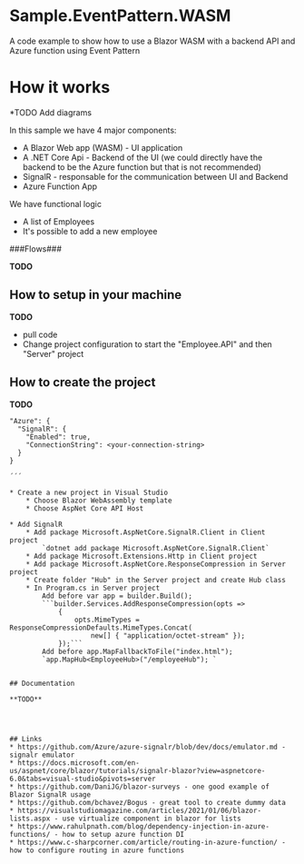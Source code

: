 # Sample.EventPattern.WASM

A code example to show how to use a Blazor WASM with a backend API and Azure function using Event Pattern


# How it works

*TODO Add diagrams

In this sample we have 4 major components:
* A Blazor Web app (WASM) - UI application
* A .NET Core Api - Backend of the UI (we could directly have the backend to be the Azure function but that is not recommended)
* SignalR - responsable for the communication between UI and Backend
* Azure Function App

We have functional logic
* A list of Employees
* It's possible to add a new employee

###Flows###

**TODO**



## How to setup in your machine

**TODO**
* pull code
* Change project configuration to start the "Employee.API" and then "Server" project

## How to create the project

**TODO**

```
"Azure": {
  "SignalR": {
    "Enabled": true,
    "ConnectionString": <your-connection-string>       
  }
}

´´´

* Create a new project in Visual Studio
	* Choose Blazor WebAssembly template
	* Choose AspNet Core API Host

* Add SignalR
	* Add package Microsoft.AspNetCore.SignalR.Client in Client project
		`dotnet add package Microsoft.AspNetCore.SignalR.Client`
	* Add package Microsoft.Extensions.Http in Client project	
	* Add package Microsoft.AspNetCore.ResponseCompression in Server project
	* Create folder "Hub" in the Server project and create Hub class
	* In Program.cs in Server project
		Add before var app = builder.Build();
		```builder.Services.AddResponseCompression(opts =>
			{
				opts.MimeTypes = ResponseCompressionDefaults.MimeTypes.Concat(
					new[] { "application/octet-stream" });
			});```
		Add before app.MapFallbackToFile("index.html");
		`app.MapHub<EmployeeHub>("/employeeHub"); `
		

## Documentation

**TODO**




## Links
* https://github.com/Azure/azure-signalr/blob/dev/docs/emulator.md - signalr emulator
* https://docs.microsoft.com/en-us/aspnet/core/blazor/tutorials/signalr-blazor?view=aspnetcore-6.0&tabs=visual-studio&pivots=server
* https://github.com/DaniJG/blazor-surveys - one good example of Blazor SignalR usage
* https://github.com/bchavez/Bogus - great tool to create dummy data
* https://visualstudiomagazine.com/articles/2021/01/06/blazor-lists.aspx - use virtualize component in blazor for lists
* https://www.rahulpnath.com/blog/dependency-injection-in-azure-functions/ - how to setup azure function DI
* https://www.c-sharpcorner.com/article/routing-in-azure-function/ - how to configure routing in azure functions


